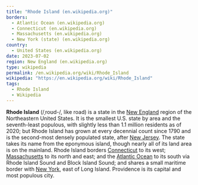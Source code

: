 ```yaml
---
title: "Rhode Island (en.wikipedia.org)"
borders:
  - Atlantic Ocean (en.wikipedia.org)
  - Connecticut (en.wikipedia.org)
  - Massachusetts (en.wikipedia.org)
  - New York (state) (en.wikipedia.org)
country:
  - United States (en.wikipedia.org)
date: 2023-07-02
region: New England (en.wikipedia.org)
type: wikipedia
permalink: /en.wikipedia.org/wiki/Rhode_Island
wikipedia: "https://en.wikipedia.org/wiki/Rhode_Island"
tags:
  - Rhode Island
  - Wikipedia
---
```

**Rhode Island** (/ˌroʊd-/, like road) is a state in the [New England](/en.wikipedia.org/wiki/New_England) region of the Northeastern United States. It is the smallest U.S. state by area and the seventh-least populous, with slightly less than 1.1 million residents as of 2020; but Rhode Island has grown at every decennial count since 1790 and is the second-most densely populated state, after [New Jersey](/en.wikipedia.org/wiki/New_Jersey). The state takes its name from the eponymous island, though nearly all of its land area is on the mainland. Rhode Island borders [Connecticut](/en.wikipedia.org/wiki/Connecticut) to its west; [Massachusetts](/en.wikipedia.org/wiki/Massachusetts) to its north and east; and the [Atlantic Ocean](/en.wikipedia.org/wiki/Atlantic_Ocean) to its south via Rhode Island Sound and Block Island Sound; and shares a small maritime border with [New York](/en.wikipedia.org/wiki/New_York_(state)), east of Long Island. Providence is its capital and most populous city.